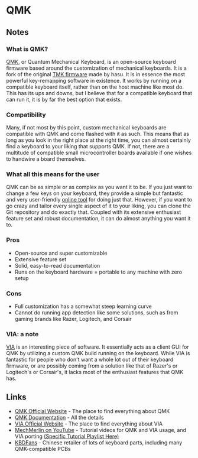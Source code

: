 # QMK
## Notes
### What is QMK?
[QMK](https://qmk.fm), or Quantum Mechanical Keyboard, is an open-source keyboard firmware based around the customization of mechanical keyboards. It is a fork of the original [TMK firmware](https://github.com/tmk/tmk_keyboard) made by hasu. It is in essence the most powerful key-remapping software in existence. It works by running on a compatible keyboard itself, rather than on the host machine like most do. This has its ups and downs, but I believe that for a compatible keyboard that can run it, it is by far the best option that exists. 

### Compatibility
Many, if not most by this point, custom mechanical keyboards are compatible with QMK and come flashed with it as such. This means that as long as you look in the right place at the right time, you can almost certainly find a keyboard to your liking that supports QMK. If not, there are a multitude of compatible small microcontroller boards available if one wishes to handwire a board themselves. 

### What all this means for the user
QMK can be as simple or as complex as you want it to be. If you just want to change a few keys on your keyboard, they provide a simple but fantastic and very user-friendly [online tool](http://config.qmk.fm) for doing just that. However, if you want to go crazy and tailor every single aspect of it to your liking, you can clone the Git repository and do exactly that. Coupled with its extensive enthusiast feature set and robust documentation, it can do almost anything you want it to.

### Pros
* Open-source and super customizable
* Extensive feature set
* Solid, easy-to-read documentation
* Runs on the keyboard hardware = portable to any machine with zero setup

### Cons
* Full customization has a somewhat steep learning curve
* Cannot do running app detection like some solutions, such as from gaming brands like Razer, Logitech, and Corsair

### VIA: a note
[VIA](https://caniusevia.com) is an interesting piece of software. It essentially acts as a client GUI for QMK by utilizing a custom QMK build running on the keyboard. While VIA is fantastic for people who don't want a whole lot out of their keyboard firmware, or are possibly coming from a solution like that of Razer's or Logitech's or Corsair's, it lacks most of the enthusiast features that QMK has. 

## Links
* [QMK Official Website](https://qmk.fm) - The place to find everything about QMK
* [QMK Documentation](https://docs.qmk.fm/#/) - All the details
* [VIA Official Website](https://caniusevia.com) - The place to find everything about VIA
* [MechMerlin on YouTube](https://www.youtube.com/channel/UCdfrYMwAJ8LHvy8-j_WIxAw) - Tutorial videos for QMK and VIA usage, and VIA porting [(Specific Tutorial Playlist Here)](https://www.youtube.com/playlist?list=PLZlceRZZjRugJFL-vnenYnDrbMc6wu_e_)
* [KBDFans](https://kbdfans.com) - Chinese retailer of lots of keyboard parts, including many QMK-compatible PCBs
